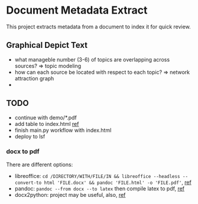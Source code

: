 # Document Metadata Extract

This project extracts metadata from a document to index it for quick review.


## Graphical Depict Text

* what manageble number (3-6) of topics are overlapping across sources?  => topic modeling
* how can each source be located with respect to each topic?  => network attraction graph
* 



## TODO

* continue with demo/*.pdf
* add table to index.html [ref](https://codepen.io/jopico/pen/kyRprJ)
* finish main.py workflow with index.html
* deploy to lsf





### docx to pdf

There are different options:

* libreoffice: `cd /DIRECTORY/WITH/FILE/IN && libreoffice --headless --convert-to html 'FILE.docx' && pandoc 'FILE.html' -o 'FILE.pdf'`, [ref](https://unix.stackexchange.com/questions/105584/convert-a-docx-to-a-pdf-with-pandoc)
* pandoc: `pandoc --from docx --to latex` then compile latex to pdf, [ref](https://pandoc.org/try/)
* docx2python: project may be useful, also, [ref](https://github.com/ShayHill/docx2python)